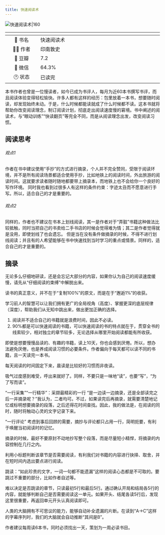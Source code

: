 ```yaml
---
title: 快速阅读术
---
```

![快速阅读术|160](https://static2.file123.info/covers/9787508672878.jpg)

| <img width="200"/> | <img width="900"/> |
| :----------------: | :----------------- |
|       📖 书名       | 快速阅读术         |
|       🕵️‍♂️ 作者       | 印南敦史           |
|       💚 豆瓣       | 7.2                |
|       💬 微信       | 64.3%              |
|       🕐 状态       | 已读完             |

本书作者也曾是一位慢读者，如今已成为书评人，每月为近60本书撰写书评，而且阅读体验变得轻松愉快。许多人都有这样的经历：包里放着一本书，想要随时阅读，却发现始终未动。于是，什么时候都能读就成了什么时候都不读。这本书就将帮助你改变阅读理念，制订阅读计划，彻底走出阅读速度慢的窘境。书中阐述的阅读术，与“眼动训练”“快读翻页”等完全不同，而是从阅读理念出发，改变阅读习惯。


## 阅读思考
###### 观点1
作者在书中建议使用“手抄”的方式进行摘录，个人并不完全赞同，受限于阅读环境，并不是所有阅读场景都适合使用手抄，比如地铁上的阅读时间，外出旅游的阅读时间。这就要求读者随时随地都要带上摘录本，而地铁上也不会给你一个良好的写作环境。
同时我也看到过很多人有这样的条件约束：字迹太丑而不愿意进行手写。所以，适合自己的才是重要的。

###### 观点2
同样的，作者也不建议在书本上划线阅读，其一是作者对于“弄脏”书籍这种做法比较抵触，同时当把自己的书卖给二手书店的时候会觉得难为情；其二是作者觉得就是没用，即使划线了也会遗忘。
但是当在没有条件做摘录的时候，不得不进行划线阅读；并且有的人希望能够在书中快速找到当时学习的重点或情景。同样的，适合自己的才是重要的。

## 摘录
无论多么仔细地研读，还是会忘记大部分的内容，如果你认为自己的阅读速度缓慢，请先从“仔细阅读的束缚”中解脱出来。

读书的真正意义，并不在于“复制100%”的原文，而是在于“邂逅1%”的收获。

学习前人的智慧可以让我们拥有更广的全局视角（高度）、掌握更深的底层规律（深度），帮助我们从无知中跳出来，做出更加正确的选择。

1. 阅读并不适合自己的书籍就是浪费时间，因此不必读。
2. 90%都是可以快速阅读的书籍，可以快速阅读的书的特点就在于，贯穿全书的线索较少，相对独立的章节较多，无论选择从哪里开始阅读都能有所收获。

即使是想要慢慢品读的、有趣的书籍，读上10天，你也会感到厌倦。所以，想办法避免厌倦，也是养成阅读习惯的必要条件。作者偏向于每天都可以读不同的书籍，且一天读完一本书。

每天阅读的时间固定下来，晨读是比较好的习惯而非夜读。

吸气过度感到难受，呼出来就好了。同样，不要只是一味地“读”，也要“写”，“为了写而读”。

“一行采集”“一行精华”：采撷最精彩的一行
“是一边读一边摘录，还是全部读完之后一并摘录呢？”我认为，二者均可。不过，如果读完后再摘录，就需要清楚地记忆或标明想要摘录的段落，之后还得花时间查找。因此，我的做法是，在阅读的同时，随时将触动心灵的文字记录下来。

“一行评论”
考虑到事后回顾的需要，摘抄与评论都只占用一行，简明扼要，有利于唤醒当初阅读时的记忆。

摘录的时候，最好不要原封不动地抄写整个段落，而是尽量短小精悍，将摘录的内容控制在几行之内。

利用小标题判断该章节是否需要阅读，有利我们对书籍的内容进行抉择、取舍，并在短时间内选出要点进行阅读。

跳读：“如此珍贵的文字，一词一句都不能遗漏”这样的阅读心态都是不可取的。要跳过不重要的部分，比如作者自述等。

难以决定是否跳读的章节，只读最初5行和最后5行。通过确认开局和结局各5行的内容，就能够判断自己是否需要阅读这一单元。如果开头、结尾各读5行后，发现这里很重要，再返回单元开头认真阅读即可。

人类的大脑拥有不可思议的能力，能够自动补全遗漏的片断。在读到“A→C”这样的字幕序列时，我们的大脑就会自动推断“其间是B”。

作者建议每周读6本书，同时必须找出一天，策划为一周必读书目。